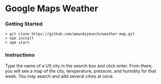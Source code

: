 # Google Maps Weather

### Getting Started

```
> git clone https://github.com/amandajmunch/weather-map.git
> npm install
> npm start
```

### Instructions

Type the name of a US city in the search box and click enter. From there, you will see a map of the city, temperature, pressure, and humidity for that week. You may search and add several cities at once. 
